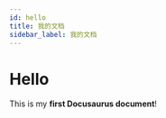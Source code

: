 ```yaml
---
id: hello
title: 我的文档
sidebar_label: 我的文档
---
```



# Hello

This is my **first Docusaurus document**!